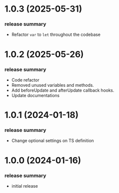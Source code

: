 <a name="1.0.2"></a>
# 1.0.3 (2025-05-31)

### release summary

- Refactor `var` to `let` throughout the codebase

<a name="1.0.2"></a>
# 1.0.2 (2025-05-26)

### release summary

- Code refactor
- Removed unused variables and methods.
- Add beforeUpdate and afterUpdate callback hooks.
- Update documentations

<a name="1.0.1"></a>
# 1.0.1 (2024-01-18)

### release summary

- Change optional settings on TS definition

<a name="1.0.0"></a>
# 1.0.0 (2024-01-16)

### release summary

- initial release